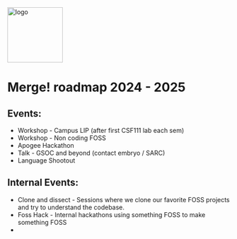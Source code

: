 <img width="125" alt="logo" src="https://github.com/user-attachments/assets/951d18e7-fda0-4459-813a-efae9027aee7">

# Merge! roadmap 2024 - 2025

## Events:

- Workshop - Campus LIP (after first CSF111 lab each sem)
- Workshop - Non coding FOSS
- Apogee Hackathon
- Talk - GSOC and beyond (contact embryo / SARC)
- Language Shootout

## Internal Events:

- Clone and dissect - Sessions where we clone our favorite FOSS projects and try to understand the codebase.
- Foss Hack - Internal hackathons using something FOSS to make something FOSS
-
